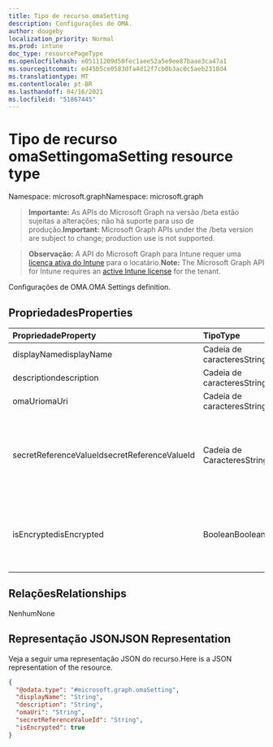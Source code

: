 ```yaml
---
title: Tipo de recurso omaSetting
description: Configurações de OMA.
author: dougeby
localization_priority: Normal
ms.prod: intune
doc_type: resourcePageType
ms.openlocfilehash: e05111209d50fec1aee52a5e9ee87baae3ca47a1
ms.sourcegitcommit: ed45b5ce0583dfa4d12f7cb0b3ac0c5aeb2318d4
ms.translationtype: MT
ms.contentlocale: pt-BR
ms.lasthandoff: 04/16/2021
ms.locfileid: "51867445"
---
```

# <a name="omasetting-resource-type"></a><span data-ttu-id="63b5f-103">Tipo de recurso omaSetting</span><span class="sxs-lookup"><span data-stu-id="63b5f-103">omaSetting resource type</span></span>

<span data-ttu-id="63b5f-104">Namespace: microsoft.graph</span><span class="sxs-lookup"><span data-stu-id="63b5f-104">Namespace: microsoft.graph</span></span>

> <span data-ttu-id="63b5f-105">**Importante:** As APIs do Microsoft Graph na versão /beta estão sujeitas a alterações; não há suporte para uso de produção.</span><span class="sxs-lookup"><span data-stu-id="63b5f-105">**Important:** Microsoft Graph APIs under the /beta version are subject to change; production use is not supported.</span></span>

> <span data-ttu-id="63b5f-106">**Observação:** A API do Microsoft Graph para Intune requer uma [licença ativa do Intune](https://go.microsoft.com/fwlink/?linkid=839381) para o locatário.</span><span class="sxs-lookup"><span data-stu-id="63b5f-106">**Note:** The Microsoft Graph API for Intune requires an [active Intune license](https://go.microsoft.com/fwlink/?linkid=839381) for the tenant.</span></span>

<span data-ttu-id="63b5f-107">Configurações de OMA.</span><span class="sxs-lookup"><span data-stu-id="63b5f-107">OMA Settings definition.</span></span>

## <a name="properties"></a><span data-ttu-id="63b5f-108">Propriedades</span><span class="sxs-lookup"><span data-stu-id="63b5f-108">Properties</span></span>
|<span data-ttu-id="63b5f-109">Propriedade</span><span class="sxs-lookup"><span data-stu-id="63b5f-109">Property</span></span>|<span data-ttu-id="63b5f-110">Tipo</span><span class="sxs-lookup"><span data-stu-id="63b5f-110">Type</span></span>|<span data-ttu-id="63b5f-111">Descrição</span><span class="sxs-lookup"><span data-stu-id="63b5f-111">Description</span></span>|
|:---|:---|:---|
|<span data-ttu-id="63b5f-112">displayName</span><span class="sxs-lookup"><span data-stu-id="63b5f-112">displayName</span></span>|<span data-ttu-id="63b5f-113">Cadeia de caracteres</span><span class="sxs-lookup"><span data-stu-id="63b5f-113">String</span></span>|<span data-ttu-id="63b5f-114">Nome de exibição.</span><span class="sxs-lookup"><span data-stu-id="63b5f-114">Display Name.</span></span>|
|<span data-ttu-id="63b5f-115">description</span><span class="sxs-lookup"><span data-stu-id="63b5f-115">description</span></span>|<span data-ttu-id="63b5f-116">Cadeia de caracteres</span><span class="sxs-lookup"><span data-stu-id="63b5f-116">String</span></span>|<span data-ttu-id="63b5f-117">Descrição.</span><span class="sxs-lookup"><span data-stu-id="63b5f-117">Description.</span></span>|
|<span data-ttu-id="63b5f-118">omaUri</span><span class="sxs-lookup"><span data-stu-id="63b5f-118">omaUri</span></span>|<span data-ttu-id="63b5f-119">Cadeia de caracteres</span><span class="sxs-lookup"><span data-stu-id="63b5f-119">String</span></span>|<span data-ttu-id="63b5f-120">OMA.</span><span class="sxs-lookup"><span data-stu-id="63b5f-120">OMA.</span></span>|
|<span data-ttu-id="63b5f-121">secretReferenceValueId</span><span class="sxs-lookup"><span data-stu-id="63b5f-121">secretReferenceValueId</span></span>|<span data-ttu-id="63b5f-122">Cadeia de Caracteres</span><span class="sxs-lookup"><span data-stu-id="63b5f-122">String</span></span>|<span data-ttu-id="63b5f-123">ReferenceId para procurar segredo para descriptografia.</span><span class="sxs-lookup"><span data-stu-id="63b5f-123">ReferenceId for looking up secret for decryption.</span></span> <span data-ttu-id="63b5f-124">Essa propriedade é somente leitura.</span><span class="sxs-lookup"><span data-stu-id="63b5f-124">This property is read-only.</span></span>|
|<span data-ttu-id="63b5f-125">isEncrypted</span><span class="sxs-lookup"><span data-stu-id="63b5f-125">isEncrypted</span></span>|<span data-ttu-id="63b5f-126">Boolean</span><span class="sxs-lookup"><span data-stu-id="63b5f-126">Boolean</span></span>|<span data-ttu-id="63b5f-127">Indica se o campo valor é criptografado.</span><span class="sxs-lookup"><span data-stu-id="63b5f-127">Indicates whether the value field is encrypted.</span></span> <span data-ttu-id="63b5f-128">Essa propriedade é somente leitura.</span><span class="sxs-lookup"><span data-stu-id="63b5f-128">This property is read-only.</span></span>|

## <a name="relationships"></a><span data-ttu-id="63b5f-129">Relações</span><span class="sxs-lookup"><span data-stu-id="63b5f-129">Relationships</span></span>
<span data-ttu-id="63b5f-130">Nenhum</span><span class="sxs-lookup"><span data-stu-id="63b5f-130">None</span></span>

## <a name="json-representation"></a><span data-ttu-id="63b5f-131">Representação JSON</span><span class="sxs-lookup"><span data-stu-id="63b5f-131">JSON Representation</span></span>
<span data-ttu-id="63b5f-132">Veja a seguir uma representação JSON do recurso.</span><span class="sxs-lookup"><span data-stu-id="63b5f-132">Here is a JSON representation of the resource.</span></span>
<!-- {
  "blockType": "resource",
  "@odata.type": "microsoft.graph.omaSetting"
}
-->
``` json
{
  "@odata.type": "#microsoft.graph.omaSetting",
  "displayName": "String",
  "description": "String",
  "omaUri": "String",
  "secretReferenceValueId": "String",
  "isEncrypted": true
}
```





